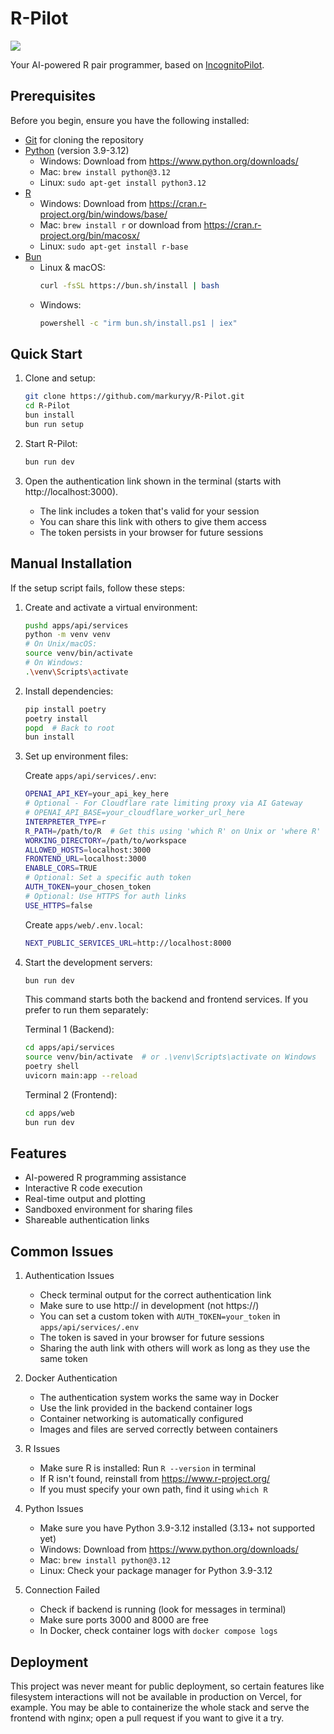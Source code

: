# R-Pilot

![](assets/images/r-pilot_demo.gif)

Your AI-powered R pair programmer, based on [IncognitoPilot](https://github.com/silvanmelchior/IncognitoPilot).

## Prerequisites

Before you begin, ensure you have the following installed:
- [Git](https://git-scm.com/) for cloning the repository
- [Python](https://www.python.org/) (version 3.9-3.12)
  - Windows: Download from https://www.python.org/downloads/
  - Mac: `brew install python@3.12`
  - Linux: `sudo apt-get install python3.12`
- [R](https://www.r-project.org/)
  - Windows: Download from https://cran.r-project.org/bin/windows/base/
  - Mac: `brew install r` or download from https://cran.r-project.org/bin/macosx/
  - Linux: `sudo apt-get install r-base`
- [Bun](https://bun.sh/)
  - Linux & macOS:
    ```bash
    curl -fsSL https://bun.sh/install | bash
    ```
  - Windows:
    ```bash
    powershell -c "irm bun.sh/install.ps1 | iex"
    ```

## Quick Start

1. Clone and setup:
   ```bash
   git clone https://github.com/markuryy/R-Pilot.git
   cd R-Pilot
   bun install
   bun run setup
   ```

2. Start R-Pilot:
   ```bash
   bun run dev
   ```

3. Open the authentication link shown in the terminal (starts with http://localhost:3000).
   - The link includes a token that's valid for your session
   - You can share this link with others to give them access
   - The token persists in your browser for future sessions

## Manual Installation

If the setup script fails, follow these steps:

1. Create and activate a virtual environment:
   ```bash
   pushd apps/api/services
   python -m venv venv
   # On Unix/macOS:
   source venv/bin/activate
   # On Windows:
   .\venv\Scripts\activate
   ```

2. Install dependencies:
   ```bash
   pip install poetry
   poetry install
   popd  # Back to root
   bun install
   ```

3. Set up environment files:

   Create `apps/api/services/.env`:
   ```bash
   OPENAI_API_KEY=your_api_key_here
   # Optional - For Cloudflare rate limiting proxy via AI Gateway
   # OPENAI_API_BASE=your_cloudflare_worker_url_here
   INTERPRETER_TYPE=r
   R_PATH=/path/to/R  # Get this using 'which R' on Unix or 'where R' on Windows
   WORKING_DIRECTORY=/path/to/workspace
   ALLOWED_HOSTS=localhost:3000
   FRONTEND_URL=localhost:3000
   ENABLE_CORS=TRUE
   # Optional: Set a specific auth token
   AUTH_TOKEN=your_chosen_token
   # Optional: Use HTTPS for auth links
   USE_HTTPS=false
   ```

   Create `apps/web/.env.local`:
   ```bash
   NEXT_PUBLIC_SERVICES_URL=http://localhost:8000
   ```

4. Start the development servers:
   ```bash
   bun run dev
   ```
   This command starts both the backend and frontend services. If you prefer to run them separately:

   Terminal 1 (Backend):
   ```bash
   cd apps/api/services
   source venv/bin/activate  # or .\venv\Scripts\activate on Windows
   poetry shell
   uvicorn main:app --reload
   ```

   Terminal 2 (Frontend):
   ```bash
   cd apps/web
   bun run dev
   ```

## Features

- AI-powered R programming assistance
- Interactive R code execution
- Real-time output and plotting
- Sandboxed environment for sharing files
- Shareable authentication links

## Common Issues

1. Authentication Issues
   - Check terminal output for the correct authentication link
   - Make sure to use http:// in development (not https://)
   - You can set a custom token with `AUTH_TOKEN=your_token` in `apps/api/services/.env`
   - The token is saved in your browser for future sessions
   - Sharing the auth link with others will work as long as they use the same token

2. Docker Authentication
   - The authentication system works the same way in Docker
   - Use the link provided in the backend container logs
   - Container networking is automatically configured
   - Images and files are served correctly between containers

3. R Issues
   - Make sure R is installed: Run `R --version` in terminal
   - If R isn't found, reinstall from https://www.r-project.org/
   - If you must specify your own path, find it using `which R`

4. Python Issues
   - Make sure you have Python 3.9-3.12 installed (3.13+ not supported yet)
   - Windows: Download from https://www.python.org/downloads/
   - Mac: `brew install python@3.12`
   - Linux: Check your package manager for Python 3.9-3.12

5. Connection Failed
   - Check if backend is running (look for messages in terminal)
   - Make sure ports 3000 and 8000 are free
   - In Docker, check container logs with `docker compose logs`


## Deployment

This project was never meant for public deployment, so certain features like filesystem interactions will not be available in production on Vercel, for example. You may be able to containerize the whole stack and serve the frontend with nginx; open a pull request if you want to give it a try.

